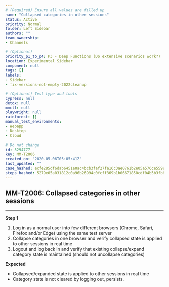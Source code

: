 ```yaml
---
# (Required) Ensure all values are filled up
name: "Collapsed categories in other sessions"
status: Active
priority: Normal
folder: Left Sidebar
authors: ""
team_ownership: 
- Channels

# (Optional)
priority_p1_to_p4: P3 - Deep Functions (Do extensive scenarios work?)
location: Experimental Sidebar
component: null
tags: []
labels: 
- Sidebar
- fix-versions-not-empty-2022cleanup

# (Optional) Test type and tools
cypress: null
detox: null
mmctl: null
playwright: null
rainforest: []
manual_test_environments: 
- Webapp
- Desktop
- Cloud

# Do not change
id: 5294777
key: MM-T2006
created_on: "2020-05-06T05:05:41Z"
last_updated: ""
case_hashed: ecfe285df6dab6451e0ac4bcb3faf27fa16c3ae0761b2e05a576ce5599535945ebac46134efe6e75ddc4b1a97b37d899
steps_hashed: 5279e05a031812c0a96b26994c0fcff369b1b06671850cdf04b5b3fb830ea003a785fd6a9aed32188763b8c76fed4a9b
---
```


<!-- (Auto-generated) Based on frontmatter's "key" and "name" -->

## MM-T2006: Collapsed categories in other sessions

---

**Step 1**

1. Log in as a normal user into few different browsers (Chrome, Safari, Firefox and/or Edge) using the same test server
2. Collapse categories in one browser and verify collapsed state is applied to other sessions in real time
3. Logout and log back in and verify that existing collapse/expand category state is maintained (should not uncollapse categories)

**Expected**

- Collapsed/expanded state is applied to other sessions in real time
- Category state is not cleared by logging out, persists.
